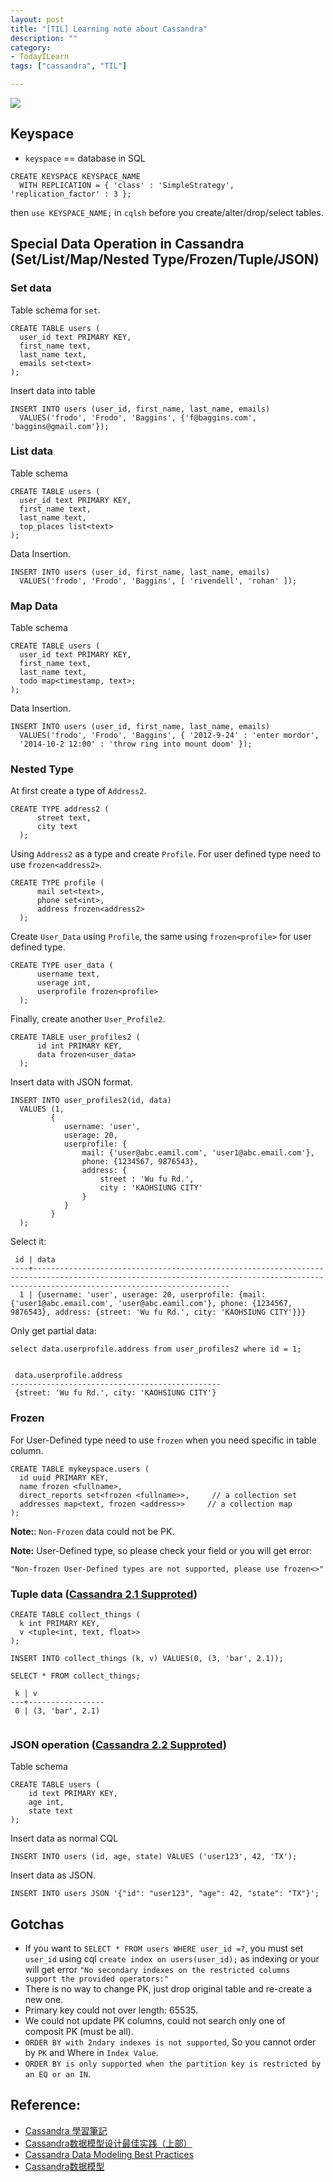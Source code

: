 ```yaml
---
layout: post
title: "[TIL] Learning note about Cassandra"
description: ""
category: 
- TodayILearn
tags: ["cassandra", "TIL"]

---
```


![](http://i1-news.softpedia-static.com/images/news2/Digg-Rolls-Out-NoSQL-Solution-to-Replace-MySQL-2.jpg)


## Keyspace

- `keyspace` == database in SQL

```
CREATE KEYSPACE KEYSPACE_NAME
  WITH REPLICATION = { 'class' : 'SimpleStrategy', 'replication_factor' : 3 };
```  

then `use KEYSPACE_NAME;` in `cqlsh` before you create/alter/drop/select tables.

## Special Data Operation in Cassandra (Set/List/Map/Nested Type/Frozen/Tuple/JSON)

### Set data


Table schema for `set`. 

```
CREATE TABLE users (
  user_id text PRIMARY KEY,
  first_name text,
  last_name text,
  emails set<text>
);
```

Insert data into table

``` 
INSERT INTO users (user_id, first_name, last_name, emails)
  VALUES('frodo', 'Frodo', 'Baggins', {'f@baggins.com', 'baggins@gmail.com'});
```
  
### List data

Table schema

```
CREATE TABLE users (
  user_id text PRIMARY KEY,
  first_name text,
  last_name text,
  top_places list<text>
);
```
Data Insertion.

```
INSERT INTO users (user_id, first_name, last_name, emails)
  VALUES('frodo', 'Frodo', 'Baggins', [ 'rivendell', 'rohan' ]);
```

### Map Data

Table schema

```
CREATE TABLE users (
  user_id text PRIMARY KEY,
  first_name text,
  last_name text,
  todo map<timestamp, text>;
);
```
Data Insertion.

```
INSERT INTO users (user_id, first_name, last_name, emails)
  VALUES('frodo', 'Frodo', 'Baggins', { '2012-9-24' : 'enter mordor',
  '2014-10-2 12:00' : 'throw ring into mount doom' });
```

### Nested Type


At first create a type of `Address2`.

```
CREATE TYPE address2 (
      street text,
      city text
  );
```

Using `Address2` as a type and create `Profile`. For user defined type need to use `frozen<address2>`.


```
CREATE TYPE profile (
      mail set<text>,
      phone set<int>,
      address frozen<address2>
  );
```

Create `User_Data` using `Profile`, the same using `frozen<profile>` for user defined type.

```
CREATE TYPE user_data (
      username text,
      userage int,
      userprofile frozen<profile>
  );
```  

Finally, create another `User_Profile2`.

```
CREATE TABLE user_profiles2 (
      id int PRIMARY KEY,
      data frozen<user_data>
  );

```

Insert data with JSON format.

```
INSERT INTO user_profiles2(id, data)
  VALUES (1,
         { 
            username: 'user', 
            userage: 20,
            userprofile: {
                mail: {'user@abc.eamil.com', 'user1@abc.email.com'},
                phone: {1234567, 9876543},
                address: {      
                    street : 'Wu fu Rd.',
                    city : 'KAOHSIUNG CITY'
                }    
            }
         }
  );    
```

Select it:

```
 id | data
----+----------------------------------------------------------------------------------------------------------------------------------------------------------------------------------------
  1 | {username: 'user', userage: 20, userprofile: {mail: {'user1@abc.email.com', 'user@abc.eamil.com'}, phone: {1234567, 9876543}, address: {street: 'Wu fu Rd.', city: 'KAOHSIUNG CITY'}}}

```

Only get partial data:

```
select data.userprofile.address from user_profiles2 where id = 1;


 data.userprofile.address
-----------------------------------------------
 {street: 'Wu fu Rd.', city: 'KAOHSIUNG CITY'}

```



      
### Frozen

For User-Defined type need to use `frozen` when you need specific in table column.

```
CREATE TABLE mykeyspace.users (
  id uuid PRIMARY KEY,
  name frozen <fullname>,
  direct_reports set<frozen <fullname>>,     // a collection set
  addresses map<text, frozen <address>>     // a collection map
);

```

**Note:**: `Non-Frozen` data could not be PK.

**Note:** User-Defined type, so please check your field or you will get error:

`"Non-frozen User-Defined types are not supported, please use frozen<>"`

	

### Tuple data ([Cassandra 2.1 Supproted](https://docs.datastax.com/en/cql/3.1/cql/cql_reference/tupleType.html))

```
CREATE TABLE collect_things (
  k int PRIMARY KEY,
  v <tuple<int, text, float>>
);

INSERT INTO collect_things (k, v) VALUES(0, (3, 'bar', 2.1));

SELECT * FROM collect_things;

 k | v
---+-----------------
 0 | (3, 'bar', 2.1)
 
 ```

### JSON operation ([Cassandra 2.2 Supproted](http://www.datastax.com/dev/blog/whats-new-in-cassandra-2-2-json-support))

Table schema

```
CREATE TABLE users (
    id text PRIMARY KEY,
    age int,
    state text
);
```

Insert data as normal CQL

```
INSERT INTO users (id, age, state) VALUES ('user123', 42, 'TX');
```

Insert data as JSON.

```
INSERT INTO users JSON '{"id": "user123", "age": 42, "state": "TX"}';
```

## Gotchas

- If you want to `SELECT * FROM users WHERE user_id =?`, you must set `user_id` using cql `create index on users(user_id);` as indexing or your will get error `"No secondary indexes on the restricted columns support the provided operators:"`
- There is no way to change PK, just drop original table and re-create a new one.
- Primary key could not over length: 65535.
- We could not update PK columns, could not search only one of composit PK (must be all).
- `ORDER BY with 2ndary indexes is not supported`, So you cannot order by `PK` and Where in `Index Value`.
- `ORDER BY is only supported when the partition key is restricted by an EQ or an IN`.
 
## Reference:

- [Cassandra 學習筆記](https://mlwmlw.org/2011/01/cassandra-the-definitive-guide/)
- [Cassandra数据模型设计最佳实践（上部）](http://www.infoq.com/cn/articles/best-practice-of-cassandra-data-model-design)
- [Cassandra Data Modeling Best Practices](http://www.slideshare.net/jaykumarpatel/cassandra-data-modeling-best-practices?qid=1232598d-abb4-49e4-a314-32fd2afbc532&v=&b=&from_search=8)
- [Cassandra数据模型](http://dongxicheng.org/nosql/cassandra-data-model/)